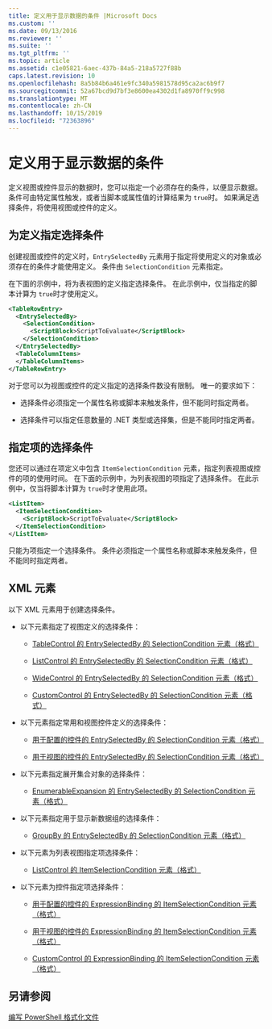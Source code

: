 ```yaml
---
title: 定义用于显示数据的条件 |Microsoft Docs
ms.custom: ''
ms.date: 09/13/2016
ms.reviewer: ''
ms.suite: ''
ms.tgt_pltfrm: ''
ms.topic: article
ms.assetid: c1e05821-6aec-437b-84a5-218a5727f88b
caps.latest.revision: 10
ms.openlocfilehash: 8a5b84b6a461e9fc340a5981578d95ca2ac6b9f7
ms.sourcegitcommit: 52a67bcd9d7bf3e8600ea4302d1fa8970ff9c998
ms.translationtype: MT
ms.contentlocale: zh-CN
ms.lasthandoff: 10/15/2019
ms.locfileid: "72363896"
---
```

# <a name="defining-conditions-for-displaying-data"></a>定义用于显示数据的条件

定义视图或控件显示的数据时，您可以指定一个必须存在的条件，以便显示数据。 条件可由特定属性触发，或者当脚本或属性值的计算结果为 `true`时。 如果满足选择条件，将使用视图或控件的定义。

## <a name="specifying-a-selection-condition-for-a-definition"></a>为定义指定选择条件

创建视图或控件的定义时，`EntrySelectedBy` 元素用于指定将使用定义的对象或必须存在的条件才能使用定义。 条件由 `SelectionCondition` 元素指定。

在下面的示例中，将为表视图的定义指定选择条件。 在此示例中，仅当指定的脚本计算为 `true`时才使用定义。

```xml
<TableRowEntry>
  <EntrySelectedBy>
    <SelectionCondition>
      <ScriptBlock>ScriptToEvaluate</ScriptBlock>
    </SelectionCondition>
  </EntrySelectedBy>
  <TableColumnItems>
  </TableColumnItems>
</TableRowEntry>

```

对于您可以为视图或控件的定义指定的选择条件数没有限制。 唯一的要求如下：

- 选择条件必须指定一个属性名称或脚本来触发条件，但不能同时指定两者。

- 选择条件可以指定任意数量的 .NET 类型或选择集，但是不能同时指定两者。

## <a name="specifying-a-selection-condition-for-an-item"></a>指定项的选择条件

您还可以通过在项定义中包含 `ItemSelectionCondition` 元素，指定列表视图或控件的项的使用时间。 在下面的示例中，为列表视图的项指定了选择条件。 在此示例中，仅当将脚本计算为 `true`时才使用此项。

```xml
<ListItem>
  <ItemSelectionCondition>
    <ScriptBlock>ScriptToEvaluate</ScriptBlock>
  </ItemSelectionCondition>
</ListItem>

```

只能为项指定一个选择条件。 条件必须指定一个属性名称或脚本来触发条件，但不能同时指定两者。

## <a name="xml-elements"></a>XML 元素

 以下 XML 元素用于创建选择条件。

- 以下元素指定了视图定义的选择条件：

    - [TableControl 的 EntrySelectedBy 的 SelectionCondition 元素（格式）](./selectioncondition-element-for-entryselectedby-for-tablecontrol-format.md)

    - [ListControl 的 EntrySelectedBy 的 SelectionCondition 元素（格式）](./selectioncondition-element-for-entryselectedby-for-listcontrol-format.md)

    - [WideControl 的 EntrySelectedBy 的 SelectionCondition 元素（格式）](./selectioncondition-element-for-entryselectedby-for-widecontrol-format.md)

    - [CustomControl 的 EntrySelectedBy 的 SelectionCondition 元素（格式）](./selectioncondition-element-for-entryselectedby-for-customcontrol-format.md)

- 以下元素指定常用和视图控件定义的选择条件：

    - [用于配置的控件的 EntrySelectedBy 的 SelectionCondition 元素（格式）](./selectioncondition-element-for-entryselectedby-for-controls-for-configuration-format.md)

    - [用于视图的控件的 EntrySelectedBy 的 SelectionCondition 元素（格式）](./selectioncondition-element-for-entryselectedby-for-controls-for-view-format.md)

- 以下元素指定展开集合对象的选择条件：

    - [EnumerableExpansion 的 EntrySelectedBy 的 SelectionCondition 元素（格式）](./selectioncondition-element-for-entryselectedby-for-enumerableexpansion-format.md)

- 以下元素指定用于显示新数据组的选择条件：

    - [GroupBy 的 EntrySelectedBy 的 SelectionCondition 元素（格式）](./selectioncondition-element-for-entryselectedby-for-groupby-format.md)

- 以下元素为列表视图指定项选择条件：

    - [ListControl 的 ItemSelectionCondition 元素（格式）](./itemselectioncondition-element-for-listitem-for-listcontrol-format.md)

- 以下元素为控件指定项选择条件：

    - [用于配置的控件的 ExpressionBinding 的 ItemSelectionCondition 元素（格式）](./itemselectioncondition-element-for-expressionbinding-for-controls-for-configuration-format.md)

    - [用于视图的控件的 ExpressionBinding 的 ItemSelectionCondition 元素（格式）](./itemselectioncondition-element-for-expressionbinding-for-controls-for-view-format.md)

    - [CustomControl 的 ExpressionBinding 的 ItemSelectionCondition 元素（格式）](./itemselectioncondition-element-for-expressionbinding-for-customcontrol-format.md)

## <a name="see-also"></a>另请参阅

[编写 PowerShell 格式化文件](./writing-a-powershell-formatting-file.md)
